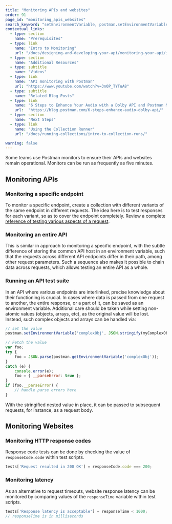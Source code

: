 ```yaml
---
title: "Monitoring APIs and websites"
order: 91
page_id: "monitoring_apis_websites"
search_keyword: "setEnvironmentVariable, postman.setEnvironmentVariable"
contextual_links:
  - type: section
    name: "Prerequisites"
  - type: link
    name: "Intro to Monitoring"
    url: "/docs/designing-and-developing-your-api/monitoring-your-api/intro-monitors/"
  - type: section
    name: "Additional Resources"
  - type: subtitle
    name: "Videos"
  - type: link
    name: "API monitoring with Postman"
    url: "https://www.youtube.com/watch?v=3nOP_TYTuA8"
  - type: subtitle
    name: "Related Blog Posts"
  - type: link
    name: "6 Steps to Enhance Your Audio with a Dolby API and Postman Monitors"
    url:  "https://blog.postman.com/6-steps-enhance-audio-dolby-api/"   
  - type: section
    name: "Next Steps"
  - type: link
    name: "Using the Collection Runner"
    url: "/docs/running-collections/intro-to-collection-runs/"

warning: false
---
```



Some teams use Postman monitors to ensure their APIs and websites remain operational. Monitors can be run as frequently as five minutes.

## Monitoring APIs

### Monitoring a specific endpoint

To monitor a specific endpoint, create a collection with different variants of the same endpoint in different requests. The idea here is to test responses for each variant, so as to cover the endpoint completely. Review a complete [reference of testing various aspects of a request](/docs/writing-scripts/test-scripts/).

### Monitoring an entire API

This is similar in approach to monitoring a specific endpoint, with the subtle difference of storing the common API host in an environment variable, such that the requests across different API endpoints differ in their path, among other request parameters. Such a sequence also makes it possible to chain data across requests, which allows testing an entire API as a whole.

### Running an API test suite

In an API where various endpoints are interlinked, precise knowledge about their functioning is crucial. In cases where data is passed from one request to another, the entire response, or a part of it, can be saved as an environment variable. Additional care should be taken while setting non-atomic values (objects, arrays, etc), as the original value will be lost. Instead, such complex objects and arrays can be handled via:

```js
// set the value
postman.setEnvironmentVariable('complexObj', JSON.stringify(myComplexObjOrArray, null, 2));

// Fetch the value
var foo;
try {
    foo = JSON.parse(postman.getEnvironmentVariable('complexObj'));
}
catch (e) {
    console.error(e);
    foo = { __parseError: true };
}
if (foo.__parseError) {
    // handle parse errors here
}
```

With the stringified nested value in place, it can be passed to subsequent requests, for instance, as a request body.

## Monitoring Websites

### Monitoring HTTP response codes

Response code tests can be done by checking the value of `responseCode.code` within test scripts.

```js
tests['Request resulted in 200 OK'] = responseCode.code === 200;
```

### Monitoring latency

As an alternative to request timeouts, website response latency can be monitored by comparing values of the `responseTime` variable within test scripts.

```js
tests['Response latency is acceptable'] = responseTime < 1000;
// responseTime is in milliseconds
```
